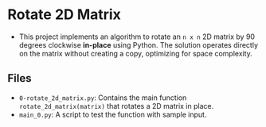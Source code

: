 # Rotate 2D Matrix

- This project implements an algorithm to rotate an `n x n` 2D matrix by 90 degrees clockwise **in-place** using Python. The solution operates directly on the matrix without creating a copy, optimizing for space complexity.

## Files

- `0-rotate_2d_matrix.py`: Contains the main function `rotate_2d_matrix(matrix)` that rotates a 2D matrix in place.
- `main_0.py`: A script to test the function with sample input.
